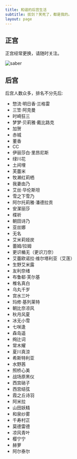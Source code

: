 ```yaml
---
title: 和谐的后宫生活
subtitle: 拔剑？笑死了，都是我的。
layout: page
---
```


## <span>正宫</span>

正宫经常更换，请随时关注。

<!-- ![altair](https://i.loli.net/2017/09/02/59aa9b2fe0303.jpg) -->
![saber](https://i.loli.net/2017/09/02/59aa9b9a87d3a.jpg)

## <span>后宫</span>

后宫人数众多，排名不分先后:

- 惣流·明日香·兰格雷
- 三笠·阿克曼
- 时崎狂三
- 梦梦·贝莉雅·戴比路克
- 加贺
- 赤城
- 董香
- CC
- 伊丽莎白·里昂尼斯
- 绿川花
- 土间埋
- 芙蕾米
- 牧濑红莉栖
- 我妻由乃
- 艾丝·华伦斯坦
- 雪之下雪乃
- 阿尔托莉雅·潘德拉贡
- 安潔丽莎
- 楪祈
- 朝田诗乃
- 亚丝娜
- 无名
- 艾米莉娅炭
- 蕾姆/拉姆
- 更识楯无（更识刀奈）
- 艾蕾欧诺拉·维尔塔利亚（艾莲）
- 生野艾米露
- 友利奈绪
- 布鲁郗·芙尔基
- 椎名真白
- 乌丸千岁
- 宫水三叶
- 玛修·基列莱特
- 朝比奈凉风
- 秋月风夏
- 冰无小雪
- 七咲逢
- 森岛遥
- 绚辻词
- 常木耀
- 夏川真涼
- 希斯特利亚
- 水野茜
- 照桥心美
- 战场原黑仪
- 西宫硝子
- 西宫结弦
- 霞之丘诗羽
- 阿米拉
- 山田妖精
- 和泉纱雾
- 千寿村正
- 莫德雷德
- 凉风青叶
- 樱宁宁
- 赫萝
- 阿尔泰尔

